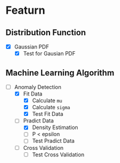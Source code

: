 # Featurn

## Distribution Function

* [X] Gaussian PDF
  * [X] Test for Gausian PDF

## Machine Learning Algorithm

* [ ] Anomaly Detection
  * [X] Fit Data
    * [X] Calculate `mu`
    * [X] Calculate `sigma`
    * [X] Test Fit Data
  * [ ] Pradict Data
    * [X] Density Estimation
    * [ ] P < epsilon
    * [ ] Test Pradict Data
  * [ ] Cross Validation
    * [ ] Test Cross Validation
